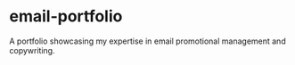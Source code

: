 # email-portfolio
A portfolio showcasing my expertise in email promotional management and copywriting.
